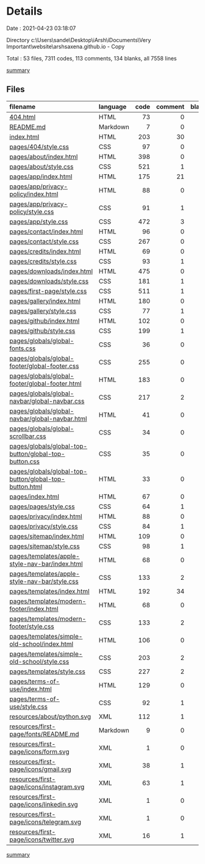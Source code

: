 # Details

Date : 2021-04-23 03:18:07

Directory c:\Users\sande\Desktop\iArsh\iDocuments\Very Important\website\arshsaxena.github.io - Copy

Total : 53 files,  7311 codes, 113 comments, 134 blanks, all 7558 lines

[summary](results.md)

## Files
| filename | language | code | comment | blank | total |
| :--- | :--- | ---: | ---: | ---: | ---: |
| [404.html](/404.html) | HTML | 73 | 0 | 3 | 76 |
| [README.md](/README.md) | Markdown | 7 | 0 | 0 | 7 |
| [index.html](/index.html) | HTML | 203 | 30 | 5 | 238 |
| [pages/404/style.css](/pages/404/style.css) | CSS | 97 | 0 | 1 | 98 |
| [pages/about/index.html](/pages/about/index.html) | HTML | 398 | 0 | 4 | 402 |
| [pages/about/style.css](/pages/about/style.css) | CSS | 521 | 1 | 1 | 523 |
| [pages/app/index.html](/pages/app/index.html) | HTML | 175 | 21 | 3 | 199 |
| [pages/app/privacy-policy/index.html](/pages/app/privacy-policy/index.html) | HTML | 88 | 0 | 3 | 91 |
| [pages/app/privacy-policy/style.css](/pages/app/privacy-policy/style.css) | CSS | 91 | 1 | 1 | 93 |
| [pages/app/style.css](/pages/app/style.css) | CSS | 472 | 3 | 1 | 476 |
| [pages/contact/index.html](/pages/contact/index.html) | HTML | 96 | 0 | 4 | 100 |
| [pages/contact/style.css](/pages/contact/style.css) | CSS | 267 | 0 | 1 | 268 |
| [pages/credits/index.html](/pages/credits/index.html) | HTML | 69 | 0 | 3 | 72 |
| [pages/credits/style.css](/pages/credits/style.css) | CSS | 93 | 1 | 1 | 95 |
| [pages/downloads/index.html](/pages/downloads/index.html) | HTML | 475 | 0 | 4 | 479 |
| [pages/downloads/style.css](/pages/downloads/style.css) | CSS | 181 | 1 | 1 | 183 |
| [pages/first-page/style.css](/pages/first-page/style.css) | CSS | 511 | 1 | 1 | 513 |
| [pages/gallery/index.html](/pages/gallery/index.html) | HTML | 180 | 0 | 4 | 184 |
| [pages/gallery/style.css](/pages/gallery/style.css) | CSS | 77 | 1 | 1 | 79 |
| [pages/github/index.html](/pages/github/index.html) | HTML | 102 | 0 | 4 | 106 |
| [pages/github/style.css](/pages/github/style.css) | CSS | 199 | 1 | 2 | 202 |
| [pages/globals/global-fonts.css](/pages/globals/global-fonts.css) | CSS | 36 | 0 | 1 | 37 |
| [pages/globals/global-footer/global-footer.css](/pages/globals/global-footer/global-footer.css) | CSS | 255 | 0 | 1 | 256 |
| [pages/globals/global-footer/global-footer.html](/pages/globals/global-footer/global-footer.html) | HTML | 183 | 0 | 10 | 193 |
| [pages/globals/global-navbar/global-navbar.css](/pages/globals/global-navbar/global-navbar.css) | CSS | 217 | 2 | 4 | 223 |
| [pages/globals/global-navbar/global-navbar.html](/pages/globals/global-navbar/global-navbar.html) | HTML | 41 | 0 | 3 | 44 |
| [pages/globals/global-scrollbar.css](/pages/globals/global-scrollbar.css) | CSS | 34 | 0 | 1 | 35 |
| [pages/globals/global-top-button/global-top-button.css](/pages/globals/global-top-button/global-top-button.css) | CSS | 35 | 0 | 1 | 36 |
| [pages/globals/global-top-button/global-top-button.html](/pages/globals/global-top-button/global-top-button.html) | HTML | 33 | 0 | 4 | 37 |
| [pages/index.html](/pages/index.html) | HTML | 67 | 0 | 3 | 70 |
| [pages/pages/style.css](/pages/pages/style.css) | CSS | 64 | 1 | 1 | 66 |
| [pages/privacy/index.html](/pages/privacy/index.html) | HTML | 88 | 0 | 3 | 91 |
| [pages/privacy/style.css](/pages/privacy/style.css) | CSS | 84 | 1 | 1 | 86 |
| [pages/sitemap/index.html](/pages/sitemap/index.html) | HTML | 109 | 0 | 3 | 112 |
| [pages/sitemap/style.css](/pages/sitemap/style.css) | CSS | 98 | 1 | 1 | 100 |
| [pages/templates/apple-style-nav-bar/index.html](/pages/templates/apple-style-nav-bar/index.html) | HTML | 68 | 0 | 5 | 73 |
| [pages/templates/apple-style-nav-bar/style.css](/pages/templates/apple-style-nav-bar/style.css) | CSS | 133 | 2 | 1 | 136 |
| [pages/templates/index.html](/pages/templates/index.html) | HTML | 192 | 34 | 8 | 234 |
| [pages/templates/modern-footer/index.html](/pages/templates/modern-footer/index.html) | HTML | 68 | 0 | 5 | 73 |
| [pages/templates/modern-footer/style.css](/pages/templates/modern-footer/style.css) | CSS | 133 | 2 | 1 | 136 |
| [pages/templates/simple-old-school/index.html](/pages/templates/simple-old-school/index.html) | HTML | 106 | 0 | 9 | 115 |
| [pages/templates/simple-old-school/style.css](/pages/templates/simple-old-school/style.css) | CSS | 203 | 2 | 0 | 205 |
| [pages/templates/style.css](/pages/templates/style.css) | CSS | 227 | 2 | 1 | 230 |
| [pages/terms-of-use/index.html](/pages/terms-of-use/index.html) | HTML | 129 | 0 | 3 | 132 |
| [pages/terms-of-use/style.css](/pages/terms-of-use/style.css) | CSS | 92 | 1 | 2 | 95 |
| [resources/about/python.svg](/resources/about/python.svg) | XML | 112 | 1 | 1 | 114 |
| [resources/first-page/fonts/README.md](/resources/first-page/fonts/README.md) | Markdown | 9 | 0 | 8 | 17 |
| [resources/first-page/icons/form.svg](/resources/first-page/icons/form.svg) | XML | 1 | 0 | 0 | 1 |
| [resources/first-page/icons/gmail.svg](/resources/first-page/icons/gmail.svg) | XML | 38 | 1 | 1 | 40 |
| [resources/first-page/icons/instagram.svg](/resources/first-page/icons/instagram.svg) | XML | 63 | 1 | 4 | 68 |
| [resources/first-page/icons/linkedin.svg](/resources/first-page/icons/linkedin.svg) | XML | 1 | 0 | 0 | 1 |
| [resources/first-page/icons/telegram.svg](/resources/first-page/icons/telegram.svg) | XML | 1 | 0 | 0 | 1 |
| [resources/first-page/icons/twitter.svg](/resources/first-page/icons/twitter.svg) | XML | 16 | 1 | 0 | 17 |

[summary](results.md)